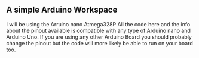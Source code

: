 ## A simple Arduino Workspace
I will be using the Arruino nano Atmega328P
All the code here and the info about the pinout available  is compatible with any type of Arduino nano and Arduino Uno. If you are using any other Arduino Board you should probably  change the pinout but the code will more likely be able to run on your board too.

